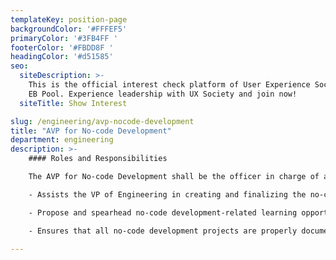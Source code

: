 ```yaml
---
templateKey: position-page
backgroundColor: '#FFFEF5'
primaryColor: '#3FB4FF '
footerColor: '#FBDD8F '
headingColor: '#d51585'
seo:
  siteDescription: >-
    This is the official interest check platform of User Experience Society for
    EB Pool. Experience leadership with UX Society and join now!
  siteTitle: Show Interest

slug: /engineering/avp-nocode-development
title: "AVP for No-code Development"
department: engineering
description: >-
    #### Roles and Responsibilities

    The AVP for No-code Development shall be the officer in charge of all the no-code development matters inside UXS. They shall execute the following tasks:

    - Assists the VP of Engineering in creating and finalizing the no-code aspect of the Dev Manual/Engineering Wiki.

    - Propose and spearhead no-code development-related learning opportunities like modules and workshops for back-end development.

    - Ensures that all no-code development projects are properly documented and are ready for hand-off by the upcoming Executive and Central Board at the end of the year.

---
```


